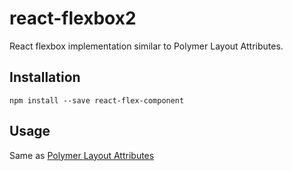 # react-flexbox2
React flexbox implementation similar to Polymer Layout Attributes.

## Installation
```
npm install --save react-flex-component
```

## Usage
Same as [Polymer Layout Attributes](https://www.polymer-project.org/0.5/docs/polymer/layout-attrs.html)